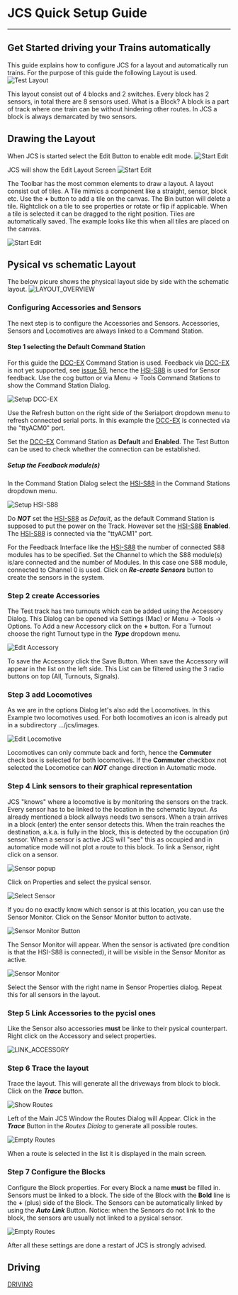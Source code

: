 # JCS Quick Setup Guide

***

## Get Started driving your Trains automatically

This guide explains how to configure JCS for a layout and automatically run trains.
For the purpose of this guide the following Layout is used.
![Test Layout](assets/testlayout.png)

This layout consist out of 4 blocks and 2 switches.
Every block has 2 sensors, in total there are 8 sensors used.
What is a Block? A block is a part of track where one train can be without hindering other routes. In JCS a block is always demarcated by two sensors.

## Drawing the Layout

When JCS is started select the Edit Button to enable edit mode.
![Start Edit](assets/startedit.png)

JCS will show the Edit Layout Screen
![Start Edit](assets/layoutedittoolbar.png)

The Toolbar has the most common elements to draw a layout. A layout consist out of tiles. A Tile mimics a component like a straight, sensor, block etc.
Use the __+__ button to add a tile on the canvas. The Bin button will delete a tile.
Rightclick on a tile to see properties or rotate or flip if applicable.
When a tile is selected it can be dragged to the right position. Tiles are automatically saved. The example looks like this when all tiles are placed on the canvas.

![Start Edit](assets/layoutedit1.png)

## Pysical vs schematic Layout

The below picure shows the physical layout side by side with the schematic layout.
![LAYOUT_OVERVIEW](assets/TestLayoutSideBySide.png?raw=true)

### Configuring Accessories and Sensors

The next step is to configure the Accessories and Sensors.
Accessories, Sensors and Locomotives are always linked to a Command Station.

#### Step 1 selecting the Default Command Station

For this guide the [DCC-EX](https://dcc-ex.com) Command Station is used. Feedback via [DCC-EX](https://dcc-ex.com) is not yet supported, see [issue 59](https://github.com/fransjacobs/model-railway/issues/59), hence the [HSI-S88](https://www.ldt-infocenter.com/dokuwiki/doku.php?id=en:hsi-88-usb) is used for Sensor feedback.
Use the cog button or via Menu -> Tools Command Stations to show the Command Station Dialog.

![Setup DCC-EX](assets/command-station-DCC-EX.png)

Use the Refresh button on the right side of the Serialport dropdown menu to refresh
connected serial ports. In this example the [DCC-EX](https://dcc-ex.com) is connected via the "ttyACM0" port.

Set the [DCC-EX](https://dcc-ex.com) Command Station as __Default__ and __Enabled__.
The Test Button can be used to check whether the connection can be established.

##### Setup the Feedback module(s)

In the Command Station Dialog select the [HSI-S88](https://www.ldt-infocenter.com/dokuwiki/doku.php?id=en:hsi-88-usb) in the Command Stations dropdown menu.

![Setup HSI-S88](assets/command-station-HSI-S88.png)

Do __*NOT*__ set the [HSI-S88](https://www.ldt-infocenter.com/dokuwiki/doku.php?id=en:hsi-88-usb) as *Default*, as the default Command Station is supposed to put the power on the Track.
However set the [HSI-S88](https://www.ldt-infocenter.com/dokuwiki/doku.php?id=en:hsi-88-usb) __Enabled__. The [HSI-S88](https://www.ldt-infocenter.com/dokuwiki/doku.php?id=en:hsi-88-usb) is connected via the "ttyACM1" port.

For the Feedback Interface like the [HSI-S88](https://www.ldt-infocenter.com/dokuwiki/doku.php?id=en:hsi-88-usb) the number of connected S88 modules has to be specified. Set the Channel to which the S88 module(s) is/are connected and the number of Modules.
In this case one S88 module, connected to Channel 0 is used.
Click on __*Re-create Sensors*__ button to create the sensors in the system.

### Step 2 create Accessories

The Test track has two turnouts which can be added using the Accessory Dialog. This Dialog can be opened via Settings (Mac) or Menu -> Tools -> Options.
To Add a new Accessory click on the __+__ button. For a Turnout choose the right Turnout type in the __*Type*__ dropdown menu.

![Edit Accessory](assets/accessory-edit.png)

To save the Accessory click the Save Button. When save the Accessory will appear in the list on the left side. This List can be filtered using the 3 radio buttons on top (All, Turnouts, Signals).

### Step 3 add Locomotives

As we are in the options Dialog let's also add the Locomotives. In this Example two locomotives used. For both locomotives an icon is already put in a subdirectory .../jcs/images.

![Edit Locomotive](assets/locomotive-edit.png)

Locomotives can only commute back and forth, hence the __Commuter__ check box is selected for both locomotives. If the __Commuter__ checkbox not selected the Locomotice can __*NOT*__ change direction in Automatic mode.

### Step 4 Link sensors to their graphical representation

JCS "knows" where a locomotive is by monitoring the sensors on the track. Every sensor has to be linked to the location in the schematic layout. As already mentioned a block allways needs two sensors. When a train arrives in a block (enter) the enter sensor detects this. When the train reaches the destination, a.k.a. is fully in the block, this is detected by the occupation (in) sensor.
When a sensor is active JCS will "see" this as occupied and in automatice mode will not plot a route to this block.
To link a Sensor, right click on a sensor.

![Sensor popup](assets/sensor-popup.png)

Click on Properties and select the pysical sensor.

![Select Sensor](assets/select-sensor.png)

If you do no exactly know which sensor is at this location, you can use the Sensor Monitor. Click on the Sensor Monitor button to activate.

![Sensor Monitor Button](assets/sensor-monitor-button.png)

The Sensor Monitor will appear. When the sensor is activated (pre condition is that the HSI-S88 is connected), it will be visible in the Sensor Monitor as active.

![Sensor Monitor](assets/sensor-monitor-sensor1-active.png)

Select the Sensor with the right name in Sensor Properties dialog. Repeat this for all sensors in the layout.

### Step 5 Link Accessories to the pycisl ones

Like the Sensor also accessories __must__ be linke to their pysical counterpart.
Right click on the Accessory and select properties.

![LINK_ACCESSORY](assets/link_accessory.png)

### Step 6 Trace the layout

Trace the layout. This will generate all the driveways from block to block. Click on the __*Trace*__ button.

![Show Routes](assets/routes-dialog-empty.png)

Left of the Main JCS Window the Routes Dialog will Appear.
Click in the __*Trace*__ Button in the *Routes Dialog* to generate all possible routes.

![Empty Routes](assets/routes-dialog-traced.png)

When a route is selected in the list it is displayed in the main screen.

### Step 7 Configure the Blocks

Configure the Block properties. For every Block a name __must__ be filled in. Sensors must be linked to a block. The side of the Block with the __Bold__ line is the __+__ (plus) side of the Block. The Sensors can be automatically linked by using the __*Auto Link*__ Button.
Notice: when the Sensors do not link to the block, the sensors are usually not linked to a pysical sensor.

![Empty Routes](assets/block-properties.png)

After all these settings are done a restart of JCS is strongly advised.

## Driving

[DRIVING](DRIVING.md)